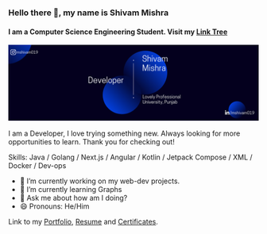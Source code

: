 ### Hello there 👋, my name is Shivam Mishra
#### I am a Computer Science Engineering Student. Visit my [Link Tree](https://linktr.ee/mshivam019)
![](https://raw.githubusercontent.com/mshivam019/mshivam019/master/Banner.png)

I am a Developer, I love trying something new. Always looking for more opportunities to learn. Thank you for checking out!

Skills: Java / Golang / Next.js / Angular / Kotlin / Jetpack Compose / XML / Docker / Dev-ops

- 🔭 I’m currently working on my web-dev projects. 
- 🌱 I’m currently learning Graphs 
- 💬 Ask me about how am I doing? 
- 😄 Pronouns: He/Him  


Link to my [Portfolio](https://mshivam019.vercel.app), [Resume](https://drive.google.com/file/d/1aVHDpp9r0Ueh1fbjUgI9Lwi51pHo9UtV/view) and [Certificates](https://drive.google.com/drive/folders/1q0KZSNVHhTny67mdtN_LUV7pMb8y6T3O?usp=sharing).


